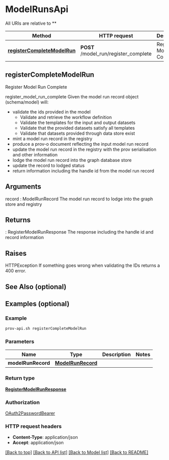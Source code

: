# ModelRunsApi

All URIs are relative to **

Method | HTTP request | Description
------------- | ------------- | -------------
[**registerCompleteModelRun**](ModelRunsApi.md#registerCompleteModelRun) | **POST** /model_run/register_complete | Register Model Run Complete



## registerCompleteModelRun

Register Model Run Complete

register_model_run_complete
Given the model run record object (schema/model) will:
- validate the ids provided in the model 
    - Validate and retrieve the workflow definition
    - Validate the templates for the input and output datasets 
    - Validate that the provided datasets satisfy all templates
    - Validate that datasets provided through data store exist
- mint a model run record in the registry 
- produce a prov-o document reflecting the input model run record
- update the model run record in the registry with the prov serialisation
  and other information 
- lodge the model run record into the graph database store
- update the record to lodged status 
- return information including the handle id from the model run record

Arguments
----------
record : ModelRunRecord
    The model run record to lodge into the graph store and registry

Returns
-------
 : RegisterModelRunResponse
    The response including the handle id and record information

Raises
------
HTTPException
    If something goes wrong when validating the IDs returns a 400 error.

See Also (optional)
--------

Examples (optional)
--------

### Example

```bash
prov-api.sh registerCompleteModelRun
```

### Parameters


Name | Type | Description  | Notes
------------- | ------------- | ------------- | -------------
 **modelRunRecord** | [**ModelRunRecord**](ModelRunRecord.md) |  |

### Return type

[**RegisterModelRunResponse**](RegisterModelRunResponse.md)

### Authorization

[OAuth2PasswordBearer](../README.md#OAuth2PasswordBearer)

### HTTP request headers

- **Content-Type**: application/json
- **Accept**: application/json

[[Back to top]](#) [[Back to API list]](../README.md#documentation-for-api-endpoints) [[Back to Model list]](../README.md#documentation-for-models) [[Back to README]](../README.md)

